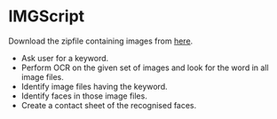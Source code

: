 # IMGScript

Download the zipfile containing images from [here](https://drive.google.com/drive/folders/15sMnfF-I0e6sOY_n77r8J1gQYWBU26jU?usp=sharing).

<ul>
<li> Ask user for a keyword.
<li> Perform OCR on the given set of images and look for the word in all image files.
<li> Identify image files having the keyword.
<li> Identify faces in those image files.
<li> Create a contact sheet of the recognised faces.
<ul>
